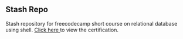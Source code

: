 ## Stash Repo 

Stash repository for freecodecamp short course on relational database using shell. <a href="https://www.freecodecamp.org/certification/fcce3909c80-c8d5-4054-a71a-b4932ceb6fbd/relational-database-v8">Click here </a> to view the certification. 
